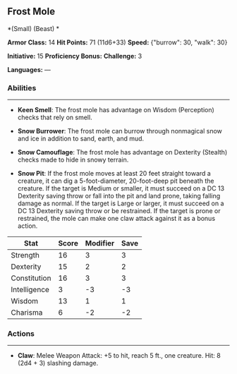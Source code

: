 ## Frost Mole
*(Small) (Beast) *

**Armor Class:** 14
**Hit Points:** 71 (11d6+33)
**Speed:** {"burrow": 30, "walk": 30}

**Initiative:** 15
**Proficiency Bonus:**
**Challenge:** 3

**Languages:** —

### Abilities
 --- 
- **Keen Smell**: The frost mole has advantage on Wisdom (Perception) checks that rely on smell.

- **Snow Burrower**: The frost mole can burrow through nonmagical snow and ice in addition to sand, earth, and mud.

- **Snow Camouflage**: The frost mole has advantage on Dexterity (Stealth) checks made to hide in snowy terrain.

- **Snow Pit**: If the frost mole moves at least 20 feet straight toward a creature, it can dig a 5-foot-diameter, 20-foot-deep pit beneath the creature. If the target is Medium or smaller, it must succeed on a DC 13 Dexterity saving throw or fall into the pit and land prone, taking falling damage as normal. If the target is Large or larger, it must succeed on a DC 13 Dexterity saving throw or be restrained. If the target is prone or restrained, the mole can make one claw attack against it as a bonus action.



| Stat | Score | Modifier | Save |
| ---- | ---- | ---- | ---- |
| Strength | 16 | 3 | 3 |
| Dexterity | 15 | 2 | 2 |
| Constitution | 16 | 3 | 3 |
| Intelligence | 3 | -3 | -3 |
| Wisdom | 13 | 1 | 1 |
| Charisma | 6 | -2 | -2 |

### Actions
 --- 
- **Claw**: Melee Weapon Attack: +5 to hit, reach 5 ft., one creature. Hit: 8 (2d4 + 3) slashing damage.

